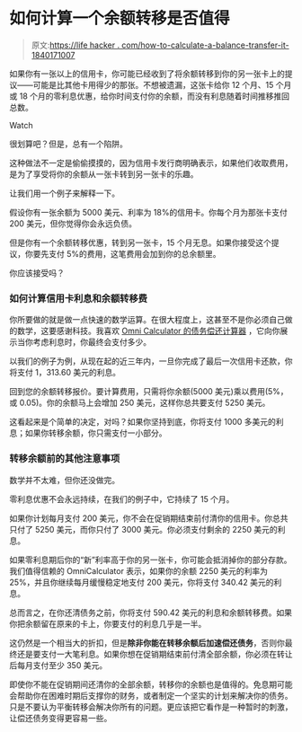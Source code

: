 # 如何计算一个余额转移是否值得

> 原文:[https://life hacker . com/how-to-calculate-a-balance-transfer-it-1840171007](https://lifehacker.com/how-to-calculate-whether-a-balance-transfer-is-worth-it-1840171007)

如果你有一张以上的信用卡，你可能已经收到了将余额转移到你的另一张卡上的提议——可能是比其他卡用得少的那张。不想被遗漏，这张卡给你 12 个月、15 个月或 18 个月的零利息优惠，给你时间支付你的余额，而没有利息随着时间推移推回总数。

Watch

很划算吧？但是，总有一个陷阱。

这种做法不一定是偷偷摸摸的，因为信用卡发行商明确表示，如果他们收取费用，是为了享受将你的余额从一张卡转到另一张卡的乐趣。

让我们用一个例子来解释一下。

假设你有一张余额为 5000 美元、利率为 18%的信用卡。你每个月为那张卡支付 200 美元，但你觉得你会永远负债。

但是你有一个余额转移优惠，转到另一张卡，15 个月无息。如果你接受这个提议，你要先支付 5%的费用，这笔费用会加到你的总余额里。

你应该接受吗？

### 如何计算信用卡利息和余额转移费

你所要做的就是做一点快速的数学运算。在很大程度上，这甚至不是你必须自己做的数学，这要感谢科技。我喜欢 [Omni Calculator 的债务偿还计算器](https://www.omnicalculator.com/finance/credit-card-payoff) ，它向你展示当你考虑利息时，你最终会支付多少。

以我们的例子为例，从现在起的近三年内，一旦你完成了最后一次信用卡还款，你将支付 1，313.60 美元的利息。

回到您的余额转移报价。要计算费用，只需将你余额(5000 美元)乘以费用(5%，或 0.05)。你的余额马上会增加 250 美元，这样你总共要支付 5250 美元。

这看起来是个简单的决定，对吗？如果你坚持到底，你将支付 1000 多美元的利息；如果你转移余额，你只需支付一小部分。

### 转移余额前的其他注意事项

数学并不太难，但你还没做完。

零利息优惠不会永远持续，在我们的例子中，它持续了 15 个月。

如果你计划每月支付 200 美元，你不会在促销期结束前付清你的信用卡。你总共只付了 5250 美元，而你只付了 3000 美元。你必须支付剩余的 2250 美元的利息。

如果零利息期后你的“新”利率高于你的另一张卡，你可能会抵消掉你的部分存款。我们值得信赖的 OmniCalculator 表示，如果你的余额 2250 美元的利率为 25%，并且你继续每月缓慢稳定地支付 200 美元，你将支付 340.42 美元的利息。

总而言之，在你还清债务之前，你将支付 590.42 美元的利息和余额转移费。如果你把余额留在原来的卡上，你要支付的利息几乎是一半。

这仍然是一个相当大的折扣，但是**除非你能在转移余额后加速偿还债务**，否则你最终还是要支付一大笔利息。如果你想在促销期结束前付清全部余额，你必须在转让后每月支付至少 350 美元。

即使你不能在促销期间还清你的全部余额，转移你的余额也是值得的。免息期可能会帮助你在困难时期后支撑你的财务，或者制定一个坚实的计划来解决你的债务。只是不要认为平衡转移会解决你所有的问题。更应该把它看作是一种暂时的刺激，让偿还债务变得更容易一些。
